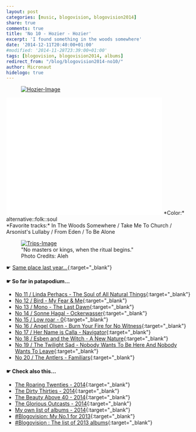 ```yaml
---
layout: post
categories: [music, blogovision, blogovision2014]
share: true
comments: true
title: 'No 10 - Hozier - Hozier'
excerpt: 'I found something in the woods somewhere'
date: '2014-12-11T20:40:00+01:00'
#modified: '2014-11-28T23:39:00+01:00'
tags: [blogovision, blogovision2014, albums]
redirect_from: "/blog/blogovision2014-no10/"
author: Micronaut
hidelogo: true
---
```

<figure>
	<a href="http://userserve-ak.last.fm/serve/_/101688719/Hozier.png"><img src="http://userserve-ak.last.fm/serve/_/101688719/Hozier.png" alt="Hozier-Image" class="center"/></a>
</figure>

<iframe width="420" height="315" src="//www.youtube.com/embed/ZMk-Nb_viR8" frameborder="0" allowfullscreen>&nbsp;</iframe>
*Color:* alternative::folk::soul<br/>
*Favorite tracks:*  In The Woods Somewhere / Take Me To Church	/ Arsonist's Lullaby / From Eden / To Be Alone

<figure>
	<a href="{{ site.external_data_url }}/images/posts/trips/ngnm.jpg"><img src="{{ site.external_data_url }}/images/posts/trips/ngnm.jpg" alt="Trips-Image" class="center"/></a>
    <figcaption>"No masters or kings, when the ritual begins." <br/>Photo Credits: Aleh</figcaption>
</figure>

&#x261B; [Same place last year...](http://themicronaut.tumblr.com/post/69719458082/blogovision2013-no10){:target="_blank"}

#### &#x261B; So far in patapodium...
* [No 11 / Linda Perhacs - The Soul of All Natural Things](/music/blogovision/blogovision2014/blogovision2014-no11/){:target="_blank"}
* [No 12 / Bird - My Fear & Me](/music/blogovision/blogovision2014/blogovision2014-no12/){:target="_blank"}
* [No 13 / Mono - The Last Dawn](/music/blogovision/blogovision2014/blogovision2014-no13/){:target="_blank"}
* [No 14 / Sonne Hagal - Ockerwasser](/music/blogovision/blogovision2014/blogovision2014-no14/){:target="_blank"}
* [No 15 / Low roar - 0](/music/blogovision/blogovision2014/blogovision2014-no15/){:target="_blank"}
* [No 16 / Angel Olsen - Burn Your Fire for No Witness](/music/blogovision/blogovision2014/blogovision2014-no16/){:target="_blank"}
* [No 17 / Her Name is Calla - Navigator](/music/blogovision/blogovision2014/blogovision2014-no17/){:target="_blank"}
* [No 18 / Esben and the Witch - A New Nature](/music/blogovision/blogovision2014/blogovision2014-no18/){:target="_blank"}
* [No 19 / The Twilight Sad - Nobody Wants To Be Here And Nobody Wants To Leave](/music/blogovision/blogovision2014/blogovision2014-no19/){:target="_blank"}
* [No 20 / The Antlers - Familiars](/music/blogovision/blogovision2014/blogovision2014-no20/){:target="_blank"}

#### &#x261B; Check also this…
* [The Roaring Twenties - 2014](/music/blogovision/blogovision2014/blogovision2014-the-roaring-twenties/){:target="_blank"}
* [The Dirty Thirties - 2014](/music/blogovision/blogovision2014/blogovision2014-the-dirty-thirties/){:target="_blank"}
* [The Beauty Above 40 - 2014](/music/blogovision/blogovision2014/blogovision2014-the-beauty-above-40/){:target="_blank"}
* [The Glorious Outcasts - 2014](/music/blogovision/blogovision2014/blogovision2014-the-glorious-outcasts-2014/){:target="_blank"}
* [My own list of albums - 2014](/music/blogovision/blogovision2014/complete-list-2014/){:target="_blank"}
* [#Blogovision: My No.1 for 2013](/music/blogovision/blogovision2013/blogovision2013-no01/){:target="_blank"}
* [#Blogovision : The list of 2013 albums](/music/blogovision/blogovision2013/blogovision-my-own-list-of-2013-nominees-albums/){:target="_blank"}